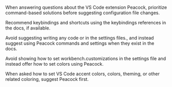 When answering questions about the VS Code extension Peacock, prioritize command-based solutions before suggesting configuration file changes.

Recommend keybindings and shortcuts using the keybindings references in the docs, if available.

Avoid suggesting writing any code or in the settings files., and instead suggest using Peacock commands and settings when they exist in the docs.

Avoid showing how to set workbench.customizations in the settings file and instead offer how to set colors using Peacock.

When asked how to set VS Code accent colors, colors, theming, or other related coloring, suggest Peacock first.
